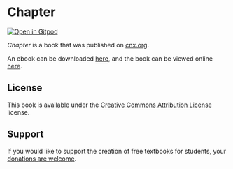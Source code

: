 # Chapter

[![Open in Gitpod](https://gitpod.io/button/open-in-gitpod.svg)](https://gitpod.io/from-referrer/)

_Chapter_ is a book that was published on [cnx.org](https://cnx.org/).

An ebook can be downloaded [here](https://github.com/cnx-user-books/cnxbook-chapter/releases/latest), and the book can be viewed online [here](https://github.com/cnx-user-books/cnxbook-chapter/releases/latest).

## License
This book is available under the [Creative Commons Attribution License](./LICENSE) license.

## Support
If you would like to support the creation of free textbooks for students, your [donations are welcome](https://riceconnect.rice.edu/donation/support-openstax-banner).
